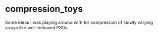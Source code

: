 # compression_toys
Some ideas I was playing around with for compression of slowly varying arrays like well-behaved PSDs.
